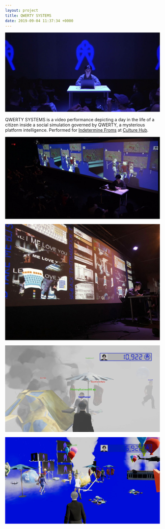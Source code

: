 ```yaml
---
layout: project
title: QWERTY SYSTEMS
date: 2019-09-04 11:37:34 +0000
---
```


![](/assets/qwerty/new/1.JPG)

QWERTY SYSTEMS is a video performance depicting a day in the life of a citizen inside a social simulation governed by QWERTY, a mysterious platform intelligence. Performed for [Indetermine Froms](https://www.culturehub.org/events/indeterminate-forms) at [Culture Hub](https://www.culturehub.org/).


![](/assets/qwerty/new/2.JPG)


![](/assets/qwerty/new/3.JPG)


![](/assets/qwerty/new/4.JPG)

![](/assets/qwerty/new/5.JPG)

